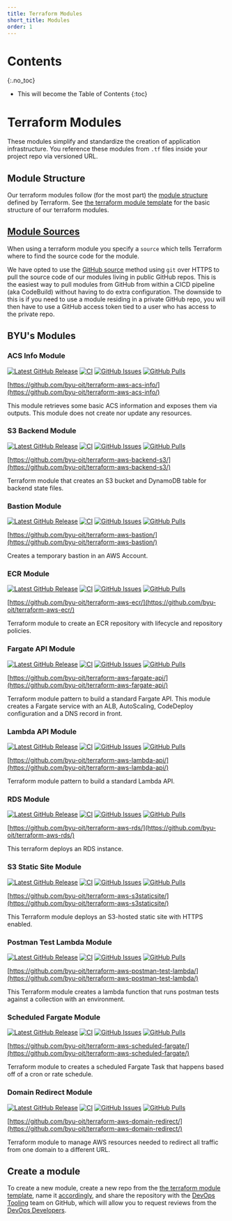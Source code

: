 ```yaml
---
title: Terraform Modules
short_title: Modules
order: 1
---
```


# Contents
{:.no_toc}

* This will become the Table of Contents
{:toc}

# Terraform Modules

These modules simplify and standardize the creation of application infrastructure. You reference these modules from 
`.tf` files inside your project repo via versioned URL.

## Module Structure

Our terraform modules follow (for the most part) the 
[module structure](https://www.terraform.io/docs/modules/index.html) defined by Terraform. See 
[the terraform module template](https://github.com/byu-oit/terraform-module-template) for the basic structure of our 
terraform modules.

## [Module Sources](https://www.terraform.io/docs/modules/sources.html)

When using a terraform module you specify a `source` which tells Terraform where to find the source code for the module.

We have opted to use the [GitHub source](https://www.terraform.io/docs/modules/sources.html#github) method using `git` 
over HTTPS to pull the source code of our modules living in public GitHub repos. This is the easiest way to pull modules
from GitHub from within a CICD pipeline (aka CodeBuild) without having to do extra configuration. The downside to this 
is if you need to use a module residing in a private GitHub repo, you will then have to use a GitHub access token tied
to a user who has access to the private repo. 

## BYU's Modules

### ACS Info Module

[![Latest GitHub Release](https://img.shields.io/github/v/release/byu-oit/terraform-aws-acs-info?sort=semver)](https://github.com/byu-oit/terraform-aws-acs-info/releases/)
[![CI](https://github.com/byu-oit/terraform-aws-acs-info/workflows/CI/badge.svg)](https://github.com/byu-oit/terraform-aws-acs-info/actions?query=workflow%3ACI)
[![GitHub Issues](https://img.shields.io/github/issues/byu-oit/terraform-aws-acs-info.svg)](https://github.com/byu-oit/terraform-aws-acs-info/issues/)
[![GitHub Pulls](https://img.shields.io/github/issues-pr/byu-oit/terraform-aws-acs-info.svg)](https://github.com/byu-oit/terraform-aws-acs-info/pulls/)

[https://github.com/byu-oit/terraform-aws-acs-info/](https://github.com/byu-oit/terraform-aws-acs-info/)

This module retrieves some basic ACS information and exposes them via outputs. This module does not create nor update 
any resources.

### S3 Backend Module

[![Latest GitHub Release](https://img.shields.io/github/v/release/byu-oit/terraform-aws-backend-s3?sort=semver)](https://github.com/byu-oit/terraform-aws-backend-s3/releases/)
[![CI](https://github.com/byu-oit/terraform-aws-backend-s3/workflows/CI/badge.svg)](https://github.com/byu-oit/terraform-aws-backend-s3/actions?query=workflow%3ACI)
[![GitHub Issues](https://img.shields.io/github/issues/byu-oit/terraform-aws-backend-s3.svg)](https://github.com/byu-oit/terraform-aws-backend-s3/issues/)
[![GitHub Pulls](https://img.shields.io/github/issues-pr/byu-oit/terraform-aws-backend-s3.svg)](https://github.com/byu-oit/terraform-aws-backend-s3/pulls/)

[https://github.com/byu-oit/terraform-aws-backend-s3/](https://github.com/byu-oit/terraform-aws-backend-s3/)

Terraform module that creates an S3 bucket and DynamoDB table for backend state files.

### Bastion Module

[![Latest GitHub Release](https://img.shields.io/github/v/release/byu-oit/terraform-aws-bastion?sort=semver)](https://github.com/byu-oit/terraform-aws-bastion/releases/)
[![CI](https://github.com/byu-oit/terraform-aws-bastion/workflows/CI/badge.svg)](https://github.com/byu-oit/terraform-aws-bastion/actions?query=workflow%3ACI)
[![GitHub Issues](https://img.shields.io/github/issues/byu-oit/terraform-aws-bastion.svg)](https://github.com/byu-oit/terraform-aws-bastion/issues/)
[![GitHub Pulls](https://img.shields.io/github/issues-pr/byu-oit/terraform-aws-bastion.svg)](https://github.com/byu-oit/terraform-aws-bastion/pulls/)

[https://github.com/byu-oit/terraform-aws-bastion/](https://github.com/byu-oit/terraform-aws-bastion/)

Creates a temporary bastion in an AWS Account.

### ECR Module

[![Latest GitHub Release](https://img.shields.io/github/v/release/byu-oit/terraform-aws-ecr?sort=semver)](https://github.com/byu-oit/terraform-aws-ecr/releases/)
[![CI](https://github.com/byu-oit/terraform-aws-ecr/workflows/CI/badge.svg)](https://github.com/byu-oit/terraform-aws-ecr/actions?query=workflow%3ACI)
[![GitHub Issues](https://img.shields.io/github/issues/byu-oit/terraform-aws-ecr.svg)](https://github.com/byu-oit/terraform-aws-ecr/issues/)
[![GitHub Pulls](https://img.shields.io/github/issues-pr/byu-oit/terraform-aws-ecr.svg)](https://github.com/byu-oit/terraform-aws-ecr/pulls/)

[https://github.com/byu-oit/terraform-aws-ecr/](https://github.com/byu-oit/terraform-aws-ecr/)

Terraform module to create an ECR repository with lifecycle and repository policies.

### Fargate API Module

[![Latest GitHub Release](https://img.shields.io/github/v/release/byu-oit/terraform-aws-fargate-api?sort=semver)](https://github.com/byu-oit/terraform-aws-fargate-api/releases/)
[![CI](https://github.com/byu-oit/terraform-aws-fargate-api/workflows/CI/badge.svg)](https://github.com/byu-oit/terraform-aws-fargate-api/actions?query=workflow%3ACI)
[![GitHub Issues](https://img.shields.io/github/issues/byu-oit/terraform-aws-fargate-api.svg)](https://github.com/byu-oit/terraform-aws-fargate-api/issues/)
[![GitHub Pulls](https://img.shields.io/github/issues-pr/byu-oit/terraform-aws-fargate-api.svg)](https://github.com/byu-oit/terraform-aws-fargate-api/pulls/)

[https://github.com/byu-oit/terraform-aws-fargate-api/](https://github.com/byu-oit/terraform-aws-fargate-api/)

Terraform module pattern to build a standard Fargate API. This module creates a Fargate service with an ALB, 
AutoScaling, CodeDeploy configuration and a DNS record in front.

### Lambda API Module

[![Latest GitHub Release](https://img.shields.io/github/v/release/byu-oit/terraform-aws-lambda-api?sort=semver)](https://github.com/byu-oit/terraform-aws-lambda-api/releases/)
[![CI](https://github.com/byu-oit/terraform-aws-lambda-api/workflows/CI/badge.svg)](https://github.com/byu-oit/terraform-aws-lambda-api/actions?query=workflow%3ACI)
[![GitHub Issues](https://img.shields.io/github/issues/byu-oit/terraform-aws-lambda-api.svg)](https://github.com/byu-oit/terraform-aws-lambda-api/issues/)
[![GitHub Pulls](https://img.shields.io/github/issues-pr/byu-oit/terraform-aws-lambda-api.svg)](https://github.com/byu-oit/terraform-aws-lambda-api/pulls/)

[https://github.com/byu-oit/terraform-aws-lambda-api/](https://github.com/byu-oit/terraform-aws-lambda-api/)

Terraform module pattern to build a standard Lambda API.

### RDS Module

[![Latest GitHub Release](https://img.shields.io/github/v/release/byu-oit/terraform-aws-rds?sort=semver)](https://github.com/byu-oit/terraform-aws-rds/releases/)
[![CI](https://github.com/byu-oit/terraform-aws-rds/workflows/CI/badge.svg)](https://github.com/byu-oit/terraform-aws-rds/actions?query=workflow%3ACI)
[![GitHub Issues](https://img.shields.io/github/issues/byu-oit/terraform-aws-rds.svg)](https://github.com/byu-oit/terraform-aws-rds/issues/)
[![GitHub Pulls](https://img.shields.io/github/issues-pr/byu-oit/terraform-aws-rds.svg)](https://github.com/byu-oit/terraform-aws-rds/pulls/)

[https://github.com/byu-oit/terraform-aws-rds/](https://github.com/byu-oit/terraform-aws-rds/)

This terraform deploys an RDS instance.

### S3 Static Site Module

[![Latest GitHub Release](https://img.shields.io/github/v/release/byu-oit/terraform-aws-s3staticsite?sort=semver)](https://github.com/byu-oit/terraform-aws-s3staticsite/releases/)
[![CI](https://github.com/byu-oit/terraform-aws-s3staticsite/workflows/CI/badge.svg)](https://github.com/byu-oit/terraform-aws-s3staticsite/actions?query=workflow%3ACI)
[![GitHub Issues](https://img.shields.io/github/issues/byu-oit/terraform-aws-s3staticsite.svg)](https://github.com/byu-oit/terraform-aws-s3staticsite/issues/)
[![GitHub Pulls](https://img.shields.io/github/issues-pr/byu-oit/terraform-aws-s3staticsite.svg)](https://github.com/byu-oit/terraform-aws-s3staticsite/pulls/)

[https://github.com/byu-oit/terraform-aws-s3staticsite/](https://github.com/byu-oit/terraform-aws-s3staticsite/)

This Terraform module deploys an S3-hosted static site with HTTPS enabled.

### Postman Test Lambda Module

[![Latest GitHub Release](https://img.shields.io/github/v/release/byu-oit/terraform-aws-postman-test-lambda?sort=semver)](https://github.com/byu-oit/terraform-aws-postman-test-lambda/releases/)
[![CI](https://github.com/byu-oit/terraform-aws-postman-test-lambda/workflows/CI/badge.svg)](https://github.com/byu-oit/terraform-aws-postman-test-lambda/actions?query=workflow%3ACI)
[![GitHub Issues](https://img.shields.io/github/issues/byu-oit/terraform-aws-postman-test-lambda.svg)](https://github.com/byu-oit/terraform-aws-postman-test-lambda/issues/)
[![GitHub Pulls](https://img.shields.io/github/issues-pr/byu-oit/terraform-aws-postman-test-lambda.svg)](https://github.com/byu-oit/terraform-aws-postman-test-lambda/pulls/)

[https://github.com/byu-oit/terraform-aws-postman-test-lambda/](https://github.com/byu-oit/terraform-aws-postman-test-lambda/)

This Terraform module creates a lambda function that runs postman tests against a collection with an environment.

### Scheduled Fargate Module

[![Latest GitHub Release](https://img.shields.io/github/v/release/byu-oit/terraform-aws-scheduled-fargate?sort=semver)](https://github.com/byu-oit/terraform-aws-scheduled-fargate/releases/)
[![CI](https://github.com/byu-oit/terraform-aws-scheduled-fargate/workflows/CI/badge.svg)](https://github.com/byu-oit/terraform-aws-scheduled-fargate/actions?query=workflow%3ACI)
[![GitHub Issues](https://img.shields.io/github/issues/byu-oit/terraform-aws-scheduled-fargate.svg)](https://github.com/byu-oit/terraform-aws-scheduled-fargate/issues/)
[![GitHub Pulls](https://img.shields.io/github/issues-pr/byu-oit/terraform-aws-scheduled-fargate.svg)](https://github.com/byu-oit/terraform-aws-scheduled-fargate/pulls/)

[https://github.com/byu-oit/terraform-aws-scheduled-fargate/](https://github.com/byu-oit/terraform-aws-scheduled-fargate/)

Terraform module to creates a scheduled Fargate Task that happens based off of a cron or rate schedule.

### Domain Redirect Module

[![Latest GitHub Release](https://img.shields.io/github/v/release/byu-oit/terraform-aws-domain-redirect?sort=semver)](https://github.com/byu-oit/terraform-aws-domain-redirect/releases/)
[![CI](https://github.com/byu-oit/terraform-aws-domain-redirect/workflows/CI/badge.svg)](https://github.com/byu-oit/terraform-aws-domain-redirect/actions?query=workflow%3ACI)
[![GitHub Issues](https://img.shields.io/github/issues/byu-oit/terraform-aws-domain-redirect.svg)](https://github.com/byu-oit/terraform-aws-domain-redirect/issues/)
[![GitHub Pulls](https://img.shields.io/github/issues-pr/byu-oit/terraform-aws-domain-redirect.svg)](https://github.com/byu-oit/terraform-aws-domain-redirect/pulls/)

[https://github.com/byu-oit/terraform-aws-domain-redirect/](https://github.com/byu-oit/terraform-aws-domain-redirect/)

Terraform module to manage AWS resources needed to redirect all traffic from one domain to a different URL.


## Create a module

To create a new module, create a new repo from the 
[the terraform module template](https://github.com/byu-oit/terraform-module-template), name it 
[accordingly](#github-conventions), and share the repository with the 
[DevOps Tooling](https://github.com/orgs/byu-oit/teams/devops-tooling) team on GitHub, which will allow 
you to request reviews from the [DevOps Developers](https://github.com/orgs/byu-oit/teams/devops-tooling).
